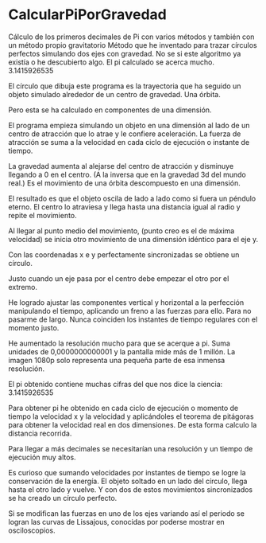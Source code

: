 # CalcularPiPorGravedad
Cálculo de los primeros decimales de Pi con varios métodos y también con un método propio gravitatorio
Método que he inventado para trazar círculos perfectos simulando dos ejes con gravedad.
No se si este algoritmo ya existía o he descubierto algo. El pi calculado se acerca mucho.
3.1415926535

El círculo que dibuja este programa es la trayectoria que ha seguido un objeto simulado alrededor de un centro de gravedad. Una órbita. 

Pero esta se ha calculado en componentes de una dimensión.

El programa empieza simulando un objeto en una dimensión al lado de un centro de atracción que lo atrae y le confiere aceleración.
La fuerza de atracción se suma a la velocidad en cada ciclo de ejecución o instante de tiempo.

La gravedad aumenta al alejarse del centro de atracción y disminuye llegando a 0 en el centro. (A la inversa que en la gravedad 3d del mundo real.)  Es el movimiento de una órbita descompuesto en una dimensión.

El resultado es que el objeto oscila de lado a lado como si fuera un péndulo eterno. El centro lo atraviesa y llega hasta una distancia igual al radio y repite el movimiento.

Al llegar al punto medio del movimiento, (punto creo es el de máxima velocidad) se inicia otro movimiento de una dimensión idéntico para el eje y.

Con las coordenadas x e y perfectamente sincronizadas se obtiene un círculo.

Justo cuando un eje pasa por el centro debe empezar el otro por el extremo.

He logrado ajustar las componentes vertical y horizontal a la perfección manipulando el tiempo, aplicando un freno a las fuerzas para ello. Para no pasarme de largo. Nunca coinciden los instantes de tiempo regulares con el momento justo.

He aumentado la resolución mucho para que se acerque a pi. Suma unidades de 0,0000000000001 y la pantalla mide más de 1 millón.
La imagen 1080p solo representa una pequeña parte de esa inmensa resolución.

El pi obtenido contiene muchas cifras del que nos dice la ciencia:
3.1415926535

Para obtener pi he obtenido en cada ciclo de ejecución o momento de tiempo la velocidad x y la velocidad y aplicándoles el teorema de pitágoras para obtener la velocidad real en dos dimensiones. De esta forma calculo la distancia recorrida.

Para llegar a más decimales se necesitarían una resolución y un tiempo de ejecución muy altos.

Es curioso que sumando velocidades por instantes de tiempo se logre la conservación de la energía. El objeto soltado en un lado del círculo, llega hasta el otro lado y vuelve. Y con dos de estos movimientos sincronizados se ha creado un círculo perfecto.

Si se modifican las fuerzas en uno de los ejes variando así el periodo se logran las curvas de Lissajous, conocidas por poderse mostrar en osciloscopios.
